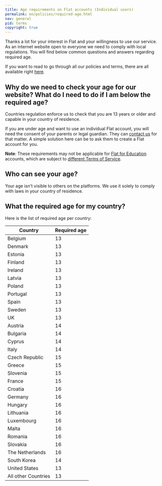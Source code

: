 ```yaml
---
title: Age requirements on Flat accounts (Individual users)
permalink: en/policies/required-age.html
nav: general
pid: terms
copyright: true
---
```


Thanks a lot for your interest in Flat and your willingness to use our service. As an internet website open to everyone we need to comply with local regulations. You will find below common questions and answers regarding required age.

If you want to read to go through all our policies and terms, there are all available right [here](/help/en/policies).

## Why do we need to check your age for our website? What do I need to do if I am below the required age?

Countries regulation enforce us to check that you are 13 years or older and capable in your country of residence.

If you are under age and want to use an individual Flat account, you will need the consent of your parents or legal guardian. They can [contact us](https://flat.io/support) for that matter. A simple solution here can be to ask them to create a Flat account for you.

**Note**: These requirements may not be applicable for [Flat for Education](https://flat.io/edu) accounts, which are subject to [different Terms of Service](/help/en/policies/#for-schools-and-businesses-using-flat-for-education).

## Who can see your age?

Your age isn't visible to others on the platforms. We use it solely to comply with laws in your country of residence.

## What the required age for my country?

Here is the list of required age per country:

| Country | Required age |
| --- | --- |
| Belgium | 13 |
| Denmark | 13 |
| Estonia | 13 |
| Finland | 13 |
| Ireland | 13 |
| Latvia | 13 |
| Poland | 13 |
| Portugal | 13 |
| Spain | 13 |
| Sweden | 13 |
| UK | 13 |
| Austria | 14 |
| Bulgaria | 14 |
| Cyprus | 14 |
| Italy | 14 |
| Czech Republic | 15 |
| Greece | 15 |
| Slovenia | 15 |
| France | 15 |
| Croatia | 16 |
| Germany | 16 |
| Hungary | 16 |
| Lithuania | 16 |
| Luxembourg | 16 |
| Malta | 16 |
| Romania | 16 |
| Slovakia | 16 |
| The Netherlands | 16 |
| South Korea | 14 |
| United States | 13 |
| All other Countries | 13 |

